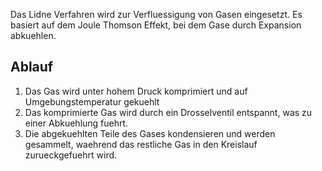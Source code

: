 Das Lidne Verfahren wird zur Verfluessigung von Gasen eingesetzt.
Es basiert auf dem Joule Thomson Effekt, bei dem Gase durch Expansion abkuehlen.

## Ablauf
1. Das Gas wird unter hohem Druck komprimiert und auf Umgebungstemperatur gekuehlt
2. Das komprimierte Gas wird durch ein Drosselventil entspannt, was zu einer Abkuehlung fuehrt.
3. Die abgekuehlten Teile des Gases kondensieren und werden gesammelt, waehrend das restliche Gas in den Kreislauf zurueckgefuehrt wird.
